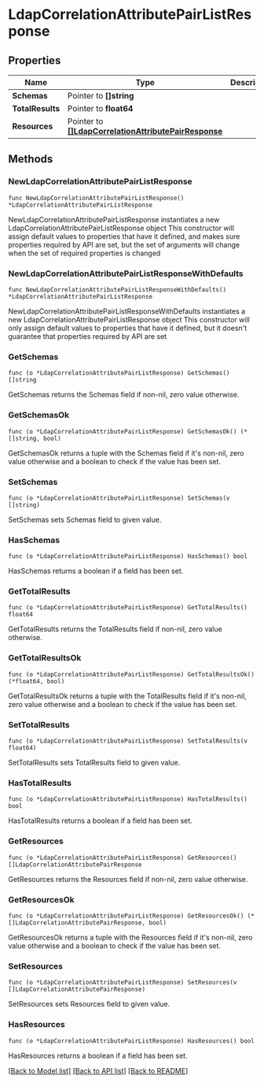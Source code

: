 # LdapCorrelationAttributePairListResponse

## Properties

Name | Type | Description | Notes
------------ | ------------- | ------------- | -------------
**Schemas** | Pointer to **[]string** |  | [optional] 
**TotalResults** | Pointer to **float64** |  | [optional] 
**Resources** | Pointer to [**[]LdapCorrelationAttributePairResponse**](LdapCorrelationAttributePairResponse.md) |  | [optional] 

## Methods

### NewLdapCorrelationAttributePairListResponse

`func NewLdapCorrelationAttributePairListResponse() *LdapCorrelationAttributePairListResponse`

NewLdapCorrelationAttributePairListResponse instantiates a new LdapCorrelationAttributePairListResponse object
This constructor will assign default values to properties that have it defined,
and makes sure properties required by API are set, but the set of arguments
will change when the set of required properties is changed

### NewLdapCorrelationAttributePairListResponseWithDefaults

`func NewLdapCorrelationAttributePairListResponseWithDefaults() *LdapCorrelationAttributePairListResponse`

NewLdapCorrelationAttributePairListResponseWithDefaults instantiates a new LdapCorrelationAttributePairListResponse object
This constructor will only assign default values to properties that have it defined,
but it doesn't guarantee that properties required by API are set

### GetSchemas

`func (o *LdapCorrelationAttributePairListResponse) GetSchemas() []string`

GetSchemas returns the Schemas field if non-nil, zero value otherwise.

### GetSchemasOk

`func (o *LdapCorrelationAttributePairListResponse) GetSchemasOk() (*[]string, bool)`

GetSchemasOk returns a tuple with the Schemas field if it's non-nil, zero value otherwise
and a boolean to check if the value has been set.

### SetSchemas

`func (o *LdapCorrelationAttributePairListResponse) SetSchemas(v []string)`

SetSchemas sets Schemas field to given value.

### HasSchemas

`func (o *LdapCorrelationAttributePairListResponse) HasSchemas() bool`

HasSchemas returns a boolean if a field has been set.

### GetTotalResults

`func (o *LdapCorrelationAttributePairListResponse) GetTotalResults() float64`

GetTotalResults returns the TotalResults field if non-nil, zero value otherwise.

### GetTotalResultsOk

`func (o *LdapCorrelationAttributePairListResponse) GetTotalResultsOk() (*float64, bool)`

GetTotalResultsOk returns a tuple with the TotalResults field if it's non-nil, zero value otherwise
and a boolean to check if the value has been set.

### SetTotalResults

`func (o *LdapCorrelationAttributePairListResponse) SetTotalResults(v float64)`

SetTotalResults sets TotalResults field to given value.

### HasTotalResults

`func (o *LdapCorrelationAttributePairListResponse) HasTotalResults() bool`

HasTotalResults returns a boolean if a field has been set.

### GetResources

`func (o *LdapCorrelationAttributePairListResponse) GetResources() []LdapCorrelationAttributePairResponse`

GetResources returns the Resources field if non-nil, zero value otherwise.

### GetResourcesOk

`func (o *LdapCorrelationAttributePairListResponse) GetResourcesOk() (*[]LdapCorrelationAttributePairResponse, bool)`

GetResourcesOk returns a tuple with the Resources field if it's non-nil, zero value otherwise
and a boolean to check if the value has been set.

### SetResources

`func (o *LdapCorrelationAttributePairListResponse) SetResources(v []LdapCorrelationAttributePairResponse)`

SetResources sets Resources field to given value.

### HasResources

`func (o *LdapCorrelationAttributePairListResponse) HasResources() bool`

HasResources returns a boolean if a field has been set.


[[Back to Model list]](../README.md#documentation-for-models) [[Back to API list]](../README.md#documentation-for-api-endpoints) [[Back to README]](../README.md)


